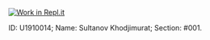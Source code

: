 [![Work in Repl.it](https://classroom.github.com/assets/work-in-replit-14baed9a392b3a25080506f3b7b6d57f295ec2978f6f33ec97e36a161684cbe9.svg)](https://classroom.github.com/online_ide?assignment_repo_id=4699948&assignment_repo_type=AssignmentRepo)

ID: U1910014;
Name: Sultanov Khodjimurat;
Section: #001.
